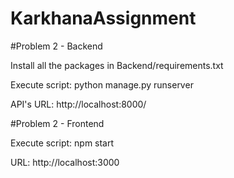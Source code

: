 # KarkhanaAssignment

#Problem 2 - Backend

Install all the packages in Backend/requirements.txt

Execute script: python manage.py runserver

API's URL: http://localhost:8000/

#Problem 2 - Frontend

Execute script: npm start

URL: http://localhost:3000
